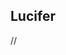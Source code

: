 ## Lucifer


<SCRIPT LANGUAGE="JavaScript">
var clock_id;
window.οnlοad=function()
{
clock_id=setInterval("document.form1.txtclock.value=(new Date);",1000)
}
</SCRIPT>//
